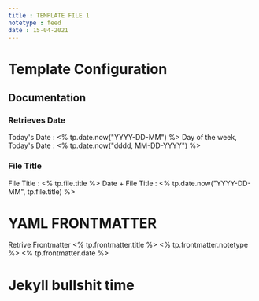 ```yaml
---
title : TEMPLATE FILE 1
notetype : feed
date : 15-04-2021
---
```


# Template Configuration

## Documentation 
### Retrieves Date
Today's Date :  <% tp.date.now("YYYY-DD-MM") %>
Day of the week, Today's Date : <% tp.date.now("dddd, MM-DD-YYYY") %>

### File Title
File Title : <% tp.file.title %>
Date + File Title : <% tp.date.now("YYYY-DD-MM", tp.file.title) %>


# YAML FRONTMATTER

Retrive Frontmatter 
<% tp.frontmatter.title %>
<% tp.frontmatter.notetype %>
<% tp.frontmatter.date %>

# Jekyll bullshit time
